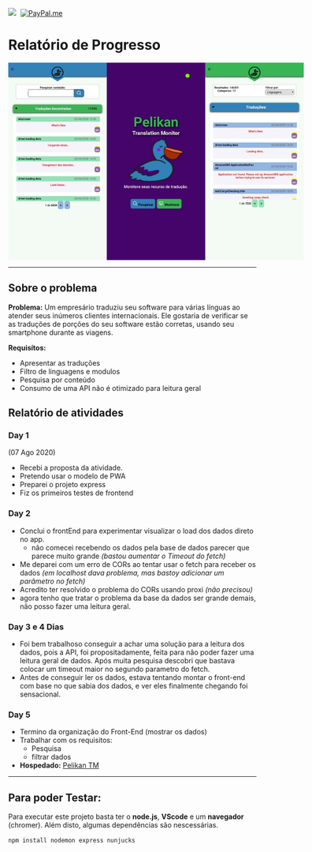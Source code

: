 <a href ="https://www.linkedin.com/in/henrickyl/"><img src="https://image.flaticon.com/icons/svg/174/174857.svg" width="20" style="margin-right:5px"></a>
[![PayPal.me](https://img.shields.io/badge/paypal-donate-119fde.svg)](https://www.paypal.com/cgi-bin/webscr?cmd=_donations&business=5EYBZRRUNZ7UA&currency_code=BRL&source=url)

# Relatório de Progresso
<div style="display:flex; flex-direction:row;">
<img src="public/img/3_search.jpeg" width="200px">
<img src="public/img/1_home.jpeg" width="200px">
<img src="public/img/2_monitor.jpeg" width="200px">
</div>


<hr>

## Sobre o problema

**Problema:** Um empresário traduziu seu software para várias línguas ao atender seus inúmeros clientes internacionais. Ele gostaria de verificar se as traduções de porções do seu software estão corretas, usando seu smartphone durante as viagens.

**Requisítos:**
* Apresentar as traduções
* Filtro de linguagens e modulos
* Pesquisa por conteúdo
* Consumo de uma API não é otimizado para leitura geral

## Relatório de atividades

### Day 1
(07 Ago 2020)

* Recebi a proposta da atividade.
* Pretendo usar o modelo de PWA
* Preparei o projeto express
* Fiz os primeiros testes de frontend

### Day 2 

* Conclui o frontEnd para experimentar visualizar o load dos dados direto no app.
    - não comecei recebendo os dados pela base de dados parecer que parece muito grande *(bastou aumentar o Timeout do fetch)*
* Me deparei com um erro de CORs ao tentar usar o fetch para receber os dados *(em localhost dava problema, mas bastoy adicionar um parâmetro no fetch)*
* Acredito ter resolvido o problema do CORs usando proxi *(não precisou)*
* agora tenho que tratar o problema da base da dados ser grande demais, não posso fazer uma leitura geral.

### Day 3 e 4 Dias

* Foi bem trabalhoso conseguir a achar uma solução para a leitura dos dados, pois a API, foi propositadamente, feita para não poder fazer uma leitura geral de dados. Após muita pesquisa descobri que bastava colocar um timeout maior no segundo parametro do fetch.
* Antes de conseguir ler os dados, estava tentando montar o front-end com base no que sabia dos dados, e ver eles finalmente chegando foi sensacional.

### Day 5

* Termino da organização do Front-End (mostrar os dados)
* Trabalhar com os requisitos:
    - Pesquisa
    - filtrar dados
* **Hospedado:** [Pelikan TM](https://pelikan-tm.herokuapp.com/)

<hr>

## Para poder Testar:

Para executar este projeto basta ter o **node.js**, **VScode** e um **navegador** (chromer). Além disto, algumas dependências são nescessárias.

~~~bash
npm install nodemon express nunjucks
~~~